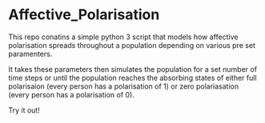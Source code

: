 # Affective_Polarisation

This repo conatins a simple python 3 script that models how affective polarisation spreads throughout a population depending on various pre set paramenters.

It takes these parameters then simulates the population for a set number of time steps or until the population reaches the absorbing states of either full polarisaion (every person has a polarisation of 1) or zero polariasation (every person has a polarisation of 0).

Try it out!

